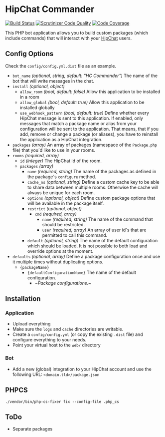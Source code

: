 # HipChat Commander

[![Build Status](https://travis-ci.org/venyii/hipchat-commander.svg?branch=master)](https://travis-ci.org/venyii/hipchat-commander)
[![Scrutinizer Code Quality](https://scrutinizer-ci.com/g/venyii/hipchat-commander/badges/quality-score.png?b=master)](https://scrutinizer-ci.com/g/venyii/hipchat-commander/?branch=master)
[![Code Coverage](https://scrutinizer-ci.com/g/venyii/hipchat-commander/badges/coverage.png?b=master)](https://scrutinizer-ci.com/g/venyii/hipchat-commander/?branch=master)

This PHP bot application allows you to build custom packages (which include commands) that will interact with
your [HipChat][1] users.

## Config Options
Check the ```config/config.yml.dist``` file as an example.

* ```bot_name``` _(optional, string, default: "HC Commander")_ The name of the bot that will write messages in the chat.
* ```install``` _(optional, object)_
    * ```allow_room``` _(bool, default: false)_ Allow this application to be installed in a room
    * ```allow_global``` _(bool, default: true)_ Allow this application to be installed globally
    * ```use_webhook_pattern``` _(bool, default: true)_ Define whether every HipChat message is sent to this application.
If enabled, only messages that match a package name or alias from your configuration will be sent to the application. That
means, that if you add, remove or change a package (or aliases), you have to reinstall the application as a HipChat integration.
* ```packages``` _(array)_ An array of packages (namespace of the ```Package.php``` file) that you´d like to use
in your rooms.
* ```rooms``` _(required, array)_
    * ```id``` _(integer)_ The HipChat id of the room.
    * ```packages``` _(array)_
        * ```name``` _(required, string)_ The name of the packages as defined in the package´s ```configure``` method.
        * ```cache_ns``` _(optional, string)_ Define a custom cache key to be able to share data between multiple rooms.
Otherwise the cache will always be unique for each room.
        * ```options``` _(optional, object)_ Define custom package options that will be available in the package itself.
        * ```restrict``` _(optional, object)_
            * ```cmd``` _(required, array)_
                * ```name``` _(required, string)_ The name of the command that should be restricted.
                * ```user``` _(required, array)_ An array of user id´s that are permitted to call this command.
        * ```default``` _(optional, string)_ The name of the default configuration which should be loaded. It is not possible
to both load and override options at the moment.
* ```defaults``` _(optional, array)_ Define a package configuration once and use it multiple times without duplicating
options.
    * ```{packageName}```
        * ```{defaultConfigurationName}``` The name of the default configuration.
            * _~Package configurations.~_

## Installation
### Application
* Upload everything
* Make sure the ```logs``` and ```cache``` directories are writable.
* Create a ```config/config.yml``` (or copy the existing ```.dist``` file) and configure everything to your needs.
* Point your virtual host to the ```web/``` directory

### Bot
* Add a new (global) integration to your HipChat account and use the following URL: ```<domain.tld>/package.json```

## PHPCS
`./vendor/bin/php-cs-fixer fix --config-file .php_cs`

## ToDo
* Separate packages

[1]: https://www.hipchat.com
